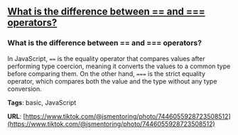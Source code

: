 ## [What is the difference between == and === operators?](#what-is-the-difference-between-and-operators)

### What is the difference between == and === operators?

In JavaScript, `==` is the equality operator that compares values after performing type coercion, meaning it converts the values to a common type before comparing them. On the other hand, `===` is the strict equality operator, which compares both the value and the type without any type conversion.

**Tags**: basic, JavaScript

**URL**: [https://www.tiktok.com/@jsmentoring/photo/7446055928723508512](https://www.tiktok.com/@jsmentoring/photo/7446055928723508512)
